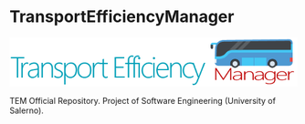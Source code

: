 # TransportEfficiencyManager
![TEM](https://github.com/FedericaPica/TransportEfficiencyManager/blob/main/assets/loghino.png?raw=true)

TEM Official Repository. Project of Software Engineering (University of Salerno).
